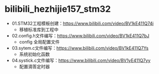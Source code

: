 # bilibili_hezhijie157_stm32

- 01.STM32工程模板创建：https://www.bilibili.com/video/BV1kE411Q74i
  - 移植标准库到工程中
- 02.config.h文件编写：https://www.bilibili.com/video/BV1kE411Q7bJ
  - config 全局配置文件
- 03.sytem.c文件编写：https://www.bilibili.com/video/BV1kE411Q7Ys
  - 系统初始化函数
- 04.systick.c文件编写：https://www.bilibili.com/video/BV1yE411Q7yy
  - 配置滴答定时器